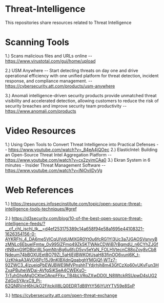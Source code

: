 # Threat-Intelligence
This repositories share resources related to Threat Intelligence

# Scanning Tools

1.) Scans malicious files and URLs online -- https://www.virustotal.com/gui/home/upload 

2.) USM Anywhere -- Start detecting threats on day one and drive operational efficiency with one unified platform for threat detection, incident response, and compliance management.
-- https://cybersecurity.att.com/products/usm-anywhere

3.) Anomali intelligence-driven security products provide unmatched threat visibility and accelerated detection, allowing customers to reduce the risk of security breaches and improve security team productivity -- https://www.anomali.com/products

# Video Resources
1.) Using Open Tools to Convert Threat Intelligence into Practical Defenses -- https://www.youtube.com/watch?v=_84eA4jQOec
2.) ElasticIntel: Building an Open-Source Threat Intel Aggregation Platform -- https://www.youtube.com/watch?v=cx2zyimCAa0
3.) Ekran System in 6 minutes - Insider Threat Management Software -- https://www.youtube.com/watch?v=iNjOvilDyVg

# Web References 
1.) https://resources.infosecinstitute.com/topic/open-source-threat-intelligence-tools-techniques/#gref

2.) https://d3security.com/blog/10-of-the-best-open-source-threat-intelligence-feeds/?__cf_chl_jschl_tk__=d4ef253175389c14a658f94e58a1695e44108321-1626354156-0-AYKRFhj_4_DA6me5VICqUlVdUjMXGR0Yt0u6fcRG1Yl3Uc3a7JGAOSVsnvyBzMNLc6EbueIFmtw_0y995lZFmq49Zk5KTWAkCDWiB7rBgmdU_n6CYhZJGfrtNBxnG9fDBbri8L5gmNtnBg6u6fcD5vy5eYaN_FOLHVtecnC88oZoy8vCb8Ndeum74bBOXUEet8O79Zi_5aHjEjlBWKOtUsaH83finOO6vunl6K_t-UzKhkaA3AVOi6Pc15J9nKIBXdnQqabghYMGjQf-WTz7-92ZWC3_4IzueiqPbEWJBWE9MVPnshhTYdjrhjh8m43GfCzXo60vUKvFun3HZxaPBuheiWDai-AVfgSiKSeA4CWEKsO-TrTuhGhpMgDCKteOAnpFFky_TB4bLVRqZXwDD0l_N8WtckRSUpwD4sUG2ZdGoSYArxC9_Pj-62QNRVnH6hUkO2FitckilI8LQ0EDRTdB9YtY56iYUtYTV59e8SxP

3.) https://cybersecurity.att.com/open-threat-exchange
